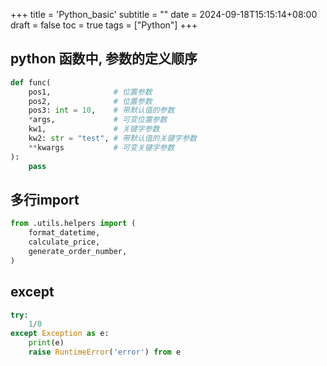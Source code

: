+++
title = 'Python_basic'
subtitle = ""
date = 2024-09-18T15:15:14+08:00
draft = false
toc = true
tags = ["Python"]
+++

## python 函数中, 参数的定义顺序

```python
def func(
    pos1,              # 位置参数
    pos2,              # 位置参数
    pos3: int = 10,    # 带默认值的参数
    *args,             # 可变位置参数
    kw1,               # 关键字参数
    kw2: str = "test", # 带默认值的关键字参数
    **kwargs           # 可变关键字参数
):
    pass

```

## 多行import

```python
from .utils.helpers import (
    format_datetime,
    calculate_price,
    generate_order_number,
)
```


## except

```python
try:
    1/0
except Exception as e:
    print(e)
    raise RuntimeError('error') from e

```